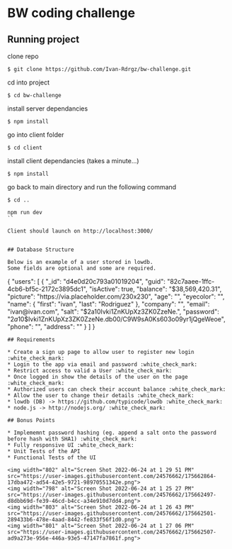 
# BW coding challenge 

## Running project 

clone repo
```
$ git clone https://github.com/Ivan-Rdrgz/bw-challenge.git 
```
cd into project
```
$ cd bw-challenge 
```
install server dependancies
```
$ npm install
```
go into client folder 
```
$ cd client
```
install client dependancies (takes a minute...)
```
$ npm install
``` 
go back to main directory and run the following command 
```
$ cd .. 
``` 
```
npm run dev 
``

Client should launch on http://localhost:3000/


## Database Structure

Below is an example of a user stored in lowdb. 
Some fields are optional and some are required. 
```
{
  "users": [
    {
      "_id": "d4e0d20c793a01019204",
      "guid": "82c7aaee-1ffc-4cb6-bf5c-2172c3895dc1",
      "isActive": true,
      "balance": "$38,569,420.31",
      "picture": "https://via.placeholder.com/230x230",
      "age": "",
      "eyecolor": "",
      "name": {
        "first": "ivan",
        "last": "Rodriguez"
      },
      "company": "",
      "email": "ivan@ivan.com",
      "salt": "$2a$10$Ivki1ZnKUpXz3ZK0ZzeNe.",
      "password": "$2a$10$Ivki1ZnKUpXz3ZK0ZzeNe.db00/C9W9sA0Ks603o09yr1jQgeWeoe",
      "phone": "",
      "address": ""
    }
  ]
}
```
## Requirements

* Create a sign up page to allow user to register new login :white_check_mark:
* Login to the app via email and password :white_check_mark:
* Restrict access to valid a User :white_check_mark:
* Once logged in show the details of the user on the page :white_check_mark:
* Authorized users can check their account balance :white_check_mark:
* Allow the user to change their details :white_check_mark:
* lowdb (DB) -> https://github.com/typicode/lowdb :white_check_mark:
* node.js -> http://nodejs.org/ :white_check_mark:

## Bonus Points

* Implememnt password hashing (eg. append a salt onto the password before hash with SHA1) :white_check_mark:
* Fully responsive UI :white_check_mark:
* Unit Tests of the API
* Functional Tests of the UI

<img width="802" alt="Screen Shot 2022-06-24 at 1 29 51 PM" src="https://user-images.githubusercontent.com/24576662/175662864-17dba472-ad54-42e5-9721-98970551342e.png">
<img width="798" alt="Screen Shot 2022-06-24 at 1 25 27 PM" src="https://user-images.githubusercontent.com/24576662/175662497-d8dbb69d-fe39-46cd-b4cc-a34e910d7dd4.png">
<img width="803" alt="Screen Shot 2022-06-24 at 1 26 43 PM" src="https://user-images.githubusercontent.com/24576662/175662501-289433b6-478e-4aad-8442-fe833f56f1d0.png">
<img width="801" alt="Screen Shot 2022-06-24 at 1 27 06 PM" src="https://user-images.githubusercontent.com/24576662/175662507-ad9a273e-956e-446a-93e5-47147fa7861f.png">
